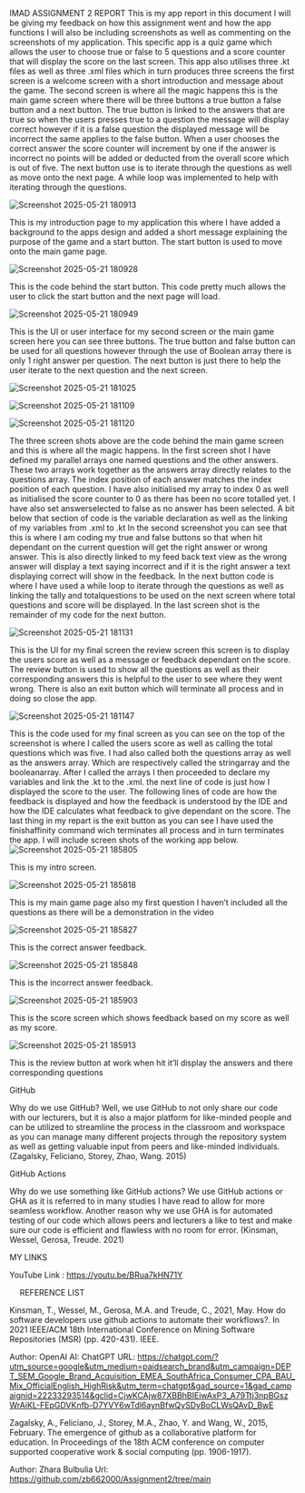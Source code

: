 IMAD ASSIGNMENT 2 REPORT
This is my app report in this document I will be giving my feedback on how this assignment went and how the app functions I will also be including screenshots as well as commenting on the screenshots of my application.
 This specific app is a quiz game which allows the user to choose true or false to 5 questions and a score counter that will display the score on the last screen. This app also utilises three .kt files as well as three .xml files which in turn produces three screens the first screen is a welcome screen with a short introduction and message about the game. The second screen is where all the magic happens this is the main game screen where there will be three buttons a true button a false button and a next button. The true button is linked to the answers that are true so when the users presses true to a question the message will display correct however if it is a false question the displayed message will be incorrect the same applies to the false button. When a user chooses the correct answer the score counter will increment by one if the answer is incorrect no points will be added or deducted from the overall score which is out of five.
The next button use is to iterate through the questions as well as move onto the next page. A while loop was implemented to help with iterating through the questions.

 ![Screenshot 2025-05-21 180913](https://github.com/user-attachments/assets/2e6f234e-b6d0-4e35-b641-40b40cf068fd)

This is my introduction page to my application this where I have added a background to the apps design and added a short message explaining the purpose of the game and a start button. The start button is used to move onto the main game page. 

 ![Screenshot 2025-05-21 180928](https://github.com/user-attachments/assets/d2854284-6165-412a-9c19-b6b67f8c2b1a)

This is the code behind the start button. This code pretty much allows the user to click the start button and the next page will load.
 
 ![Screenshot 2025-05-21 180949](https://github.com/user-attachments/assets/cece9cff-884f-4f55-97fd-6f980b6e3c36)

This is the UI or user interface for my second screen or the main game screen here you can see three buttons. The true button and false button can be used for all questions however through the use of Boolean array there is only 1 right answer per question. The next button is just there to help the user iterate to the next question and the next screen.
 
 ![Screenshot 2025-05-21 181025](https://github.com/user-attachments/assets/14e73293-9b7f-4cdb-9175-1d4d583d2bc8)

![Screenshot 2025-05-21 181109](https://github.com/user-attachments/assets/bdb678ad-21fc-4fe5-88f9-0d31e59c2bc4)

![Screenshot 2025-05-21 181120](https://github.com/user-attachments/assets/6e8ce9aa-23bf-4882-8e51-77ac4a5548fd)

 The three screen shots above are the code behind the main game screen and this is where all the magic happens. In the first screen shot I have defined my parallel arrays one named questions and the other answers. These two arrays work together as the answers array directly relates to the questions array. The index position of each answer matches the index position of each question. I have also initialised my array to index 0 as well as initialised the score counter to 0 as there has been no score totalled yet. I have also set answerselected to false as no answer has been selected. A bit below that section of code is the variable declaration as well as the linking of my variables from .xml to .kt 
In the second screenshot you can see that this is where I am coding my true and false buttons so that when hit dependant on the current question will get the right answer or wrong answer. This is also directly linked to my feed back text view as the wrong answer will display a text saying incorrect and if it is the right answer a text displaying correct will show in the feedback. 
In the next button code is where I have used a while loop to iterate through the questions as well as linking the tally and totalquestions to be used on the next screen where total questions and score will be displayed.
In the last screen shot is the remainder of my code for the next button.
 
![Screenshot 2025-05-21 181131](https://github.com/user-attachments/assets/cceffc52-f176-408b-b6f1-0f27938ed3df)

This is the UI for my final screen the review screen this screen is to display the users score as well as a message or feedback dependant on the score. The review button is used to show all the questions as well as their corresponding answers this is helpful to the user to see where they went wrong. There is also an exit button which will terminate all process and in doing so close the app.
 
 ![Screenshot 2025-05-21 181147](https://github.com/user-attachments/assets/e52ae5e2-7a9d-4e00-b6ca-a2c4175c6522)

This is the code used for my final screen as you can see on the top of the screenshot is where I called the users score as well as calling the total questions which was five. I had also called both the questions array as well as the answers array. Which are respectively called the stringarray and the booleanarray. After I called the arrays I then proceeded to declare my variables and link the .kt to the .xml. the next line of code is just how I displayed the score to the user. The following lines of code are how the feedback is displayed and how the feedback is understood by the IDE and how the IDE calculates what feedback to give dependant on the score. The last thing in my repart is the exit button as you can see I have used the finishaffinity command wich terminates all process and in turn terminates the app. I will include screen shots of the working app below.
 
 ![Screenshot 2025-05-21 185805](https://github.com/user-attachments/assets/1f17bcaa-5022-4266-a3d4-35c47d01d448)

This is my intro screen.
 
 ![Screenshot 2025-05-21 185818](https://github.com/user-attachments/assets/7213f730-40f5-4b30-9c7f-0abc814bc069)

This is my main game page also my first question I haven’t included all the questions as there will be a demonstration in the video

![Screenshot 2025-05-21 185827](https://github.com/user-attachments/assets/7e0f979f-5e76-44e0-9f6a-e7414695224e)

This is the correct answer feedback.
 
 ![Screenshot 2025-05-21 185848](https://github.com/user-attachments/assets/71bee414-2b5a-4a27-b3d5-2cf5f91d2f6c)

This is the incorrect answer feedback.

![Screenshot 2025-05-21 185903](https://github.com/user-attachments/assets/e7891728-0921-40b1-83f1-58d990ca2e6d)

 This is the score screen which shows feedback based on my score as well as my score.
 
 ![Screenshot 2025-05-21 185913](https://github.com/user-attachments/assets/dfd63b7c-28e2-4eea-8450-5fb9d82fc681)

This is the review button at work when hit it’ll display the answers and there corresponding questions

GitHub

Why do we use GitHub? Well, we use GitHub to not only share our code with our lecturers, but it is also a major platform for like-minded people and can be utilized to streamline the process in the classroom and workspace as you can manage many different projects through the repository system as well as getting valuable input from peers and like-minded individuals. (Zagalsky, Feliciano, Storey, Zhao, Wang. 2015)

GitHub Actions

Why do we use something like GitHub actions? We use GitHub actions or GHA as it is referred to in many studies I have read to allow for more seamless workflow. Another reason why we use GHA is for automated testing of our code which allows peers and lecturers a like to test and make sure our code is efficient and flawless with no room for error. (Kinsman, Wessel, Gerosa, Treude. 2021)

MY LINKS

YouTube Link : https://youtu.be/BRua7kHN71Y


 
REFERENCE LIST

Kinsman, T., Wessel, M., Gerosa, M.A. and Treude, C., 2021, May. How do software developers use github actions to automate their workflows?. In 2021 IEEE/ACM 18th International Conference on Mining Software Repositories (MSR) (pp. 420-431). IEEE.

Author: OpenAI
 AI: ChatGPT
    URL: https://chatgpt.com/?utm_source=google&utm_medium=paidsearch_brand&utm_campaign=DEPT_SEM_Google_Brand_Acquisition_EMEA_SouthAfrica_Consumer_CPA_BAU_Mix_OfficialEnglish_HighRisk&utm_term=chatgpt&gad_source=1&gad_campaignid=22233293514&gclid=CjwKCAjw87XBBhBIEiwAxP3_A79Ttj3npBGszWrAiKL-FEpGDVKnfb-D7YVY6wTdl6aynBfwQySDyBoCLWsQAvD_BwE
    
Zagalsky, A., Feliciano, J., Storey, M.A., Zhao, Y. and Wang, W., 2015, February. The emergence of github as a collaborative platform for education. In Proceedings of the 18th ACM conference on computer supported cooperative work & social computing (pp. 1906-1917).

Author: Zhara Bulbulia
Url: https://github.com/zb662000/Assignment2/tree/main
